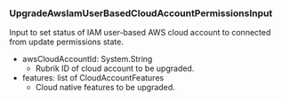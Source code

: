 ### UpgradeAwsIamUserBasedCloudAccountPermissionsInput
Input to set status of IAM user-based AWS cloud account to connected from update permissions state.

- awsCloudAccountId: System.String
  - Rubrik ID of cloud account to be upgraded.
- features: list of CloudAccountFeatures
  - Cloud native features to be upgraded.
